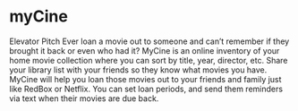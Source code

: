 # myCine

Elevator Pitch
	Ever loan a movie out to someone and can’t remember if they brought it back or even who had it? MyCine is an online inventory of your home movie collection where you can sort by title, year, director, etc. Share your library list with your friends so they know what movies you have. MyCine will help you loan those movies out to your friends and family just like RedBox or Netflix. You can set loan periods, and send them reminders via text when their movies are due back. 
